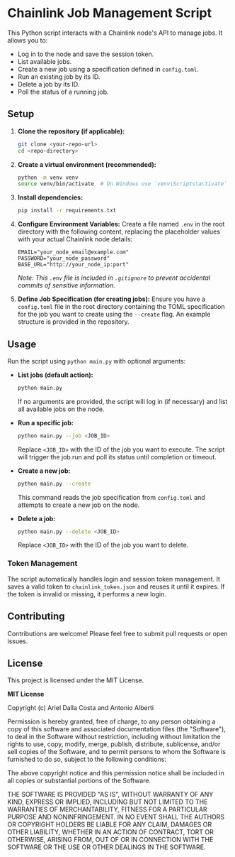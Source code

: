 # Chainlink Job Management Script

This Python script interacts with a Chainlink node's API to manage jobs. It allows you to:
- Log in to the node and save the session token.
- List available jobs.
- Create a new job using a specification defined in `config.toml`.
- Run an existing job by its ID.
- Delete a job by its ID.
- Poll the status of a running job.

## Setup

1.  **Clone the repository (if applicable):**
    ```bash
    git clone <your-repo-url>
    cd <repo-directory>
    ```

2.  **Create a virtual environment (recommended):**
    ```bash
    python -m venv venv
    source venv/bin/activate  # On Windows use `venv\Scripts\activate`
    ```

3.  **Install dependencies:**
    ```bash
    pip install -r requirements.txt
    ```

4.  **Configure Environment Variables:**
    Create a file named `.env` in the root directory with the following content, replacing the placeholder values with your actual Chainlink node details:
    ```dotenv
    EMAIL="your_node_email@example.com"
    PASSWORD="your_node_password"
    BASE_URL="http://your_node_ip:port"
    ```
    *Note: This `.env` file is included in `.gitignore` to prevent accidental commits of sensitive information.*

5.  **Define Job Specification (for creating jobs):**
    Ensure you have a `config.toml` file in the root directory containing the TOML specification for the job you want to create using the `--create` flag. An example structure is provided in the repository.

## Usage

Run the script using `python main.py` with optional arguments:

-   **List jobs (default action):**
    ```bash
    python main.py
    ```
    If no arguments are provided, the script will log in (if necessary) and list all available jobs on the node.

-   **Run a specific job:**
    ```bash
    python main.py --job <JOB_ID>
    ```
    Replace `<JOB_ID>` with the ID of the job you want to execute. The script will trigger the job run and poll its status until completion or timeout.

-   **Create a new job:**
    ```bash
    python main.py --create
    ```
    This command reads the job specification from `config.toml` and attempts to create a new job on the node.

-   **Delete a job:**
    ```bash
    python main.py --delete <JOB_ID>
    ```
    Replace `<JOB_ID>` with the ID of the job you want to delete.

### Token Management
The script automatically handles login and session token management. It saves a valid token to `chainlink_token.json` and reuses it until it expires. If the token is invalid or missing, it performs a new login.

## Contributing

Contributions are welcome! Please feel free to submit pull requests or open issues.

## License

This project is licensed under the MIT License.

**MIT License**

Copyright (c) Ariel Dalla Costa and Antonio Alberti

Permission is hereby granted, free of charge, to any person obtaining a copy
of this software and associated documentation files (the "Software"), to deal
in the Software without restriction, including without limitation the rights
to use, copy, modify, merge, publish, distribute, sublicense, and/or sell
copies of the Software, and to permit persons to whom the Software is
furnished to do so, subject to the following conditions:

The above copyright notice and this permission notice shall be included in all
copies or substantial portions of the Software.

THE SOFTWARE IS PROVIDED "AS IS", WITHOUT WARRANTY OF ANY KIND, EXPRESS OR
IMPLIED, INCLUDING BUT NOT LIMITED TO THE WARRANTIES OF MERCHANTABILITY,
FITNESS FOR A PARTICULAR PURPOSE AND NONINFRINGEMENT. IN NO EVENT SHALL THE
AUTHORS OR COPYRIGHT HOLDERS BE LIABLE FOR ANY CLAIM, DAMAGES OR OTHER
LIABILITY, WHETHER IN AN ACTION OF CONTRACT, TORT OR OTHERWISE, ARISING FROM,
OUT OF OR IN CONNECTION WITH THE SOFTWARE OR THE USE OR OTHER DEALINGS IN THE
SOFTWARE.
